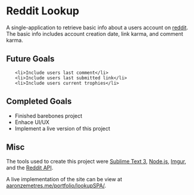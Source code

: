Reddit Lookup 
=========================
A single-application to retrieve basic info about a users account on <a href="http://www.reddit.com">reddit</a>. The basic info includes account creation date, link karma, and comment karma.

Future Goals
------------
<ul> 
    
    <li>Include users last comment</li>
    <li>Include users last submitted link</li>
    <li>Include users current trophies</li>
</ul>

Completed Goals
---------------
<ul>
    <li>Finished barebones project</li>
    <li>Enhace UI/UX</li>
    <li>Implement a live version of this project</li>
</ul>

Misc
----
The tools used to create this project were <a href="http://www.sublimetext.com/">Sublime Text 3</a>, <a href="https://nodejs.org/">Node.js</a>, <a href="http://imgur.com/">Imgur</a>, and the <a href="http://www.reddit.com/dev/api">Reddit API</a>.

A live implementation of the site can be view at <a href="http://aaronzemetres.me/portfolio/lookupSPA/">aaronzemetres.me/portfolio/lookupSPA/</a>.